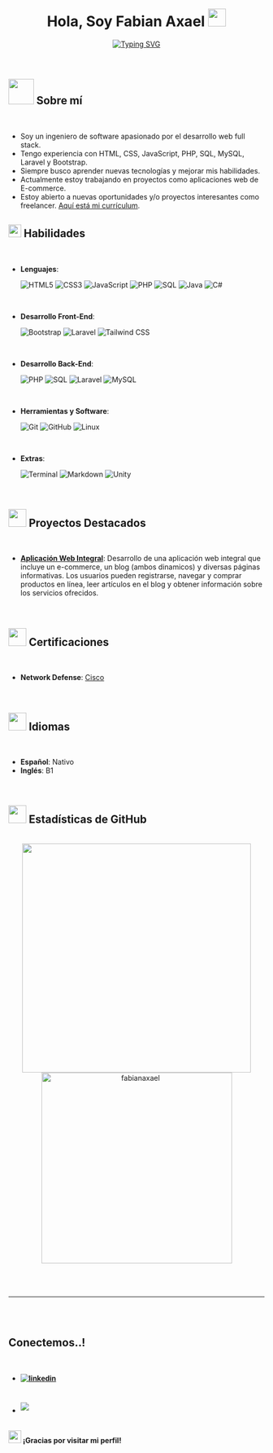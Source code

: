 <h1 align="center"><b>Hola, Soy Fabian Axael</b> <img src="https://media.giphy.com/media/hvRJCLFzcasrR4ia7z/giphy.gif" width="35"></h1>
<!--  -->
<p align="center">
<a href="https://git.io/typing-svg"><img src="https://readme-typing-svg.demolab.com?font=Fira+Code&pause=1000&width=435&lines=Desarrollador+Web+Full+Stack" alt="Typing SVG" /></a>
</p>

<br>

## <picture><img src="https://media.giphy.com/media/hvRJCLFzcasrR4ia7z/giphy.gif" width="50px"></picture> **Sobre mí**

<br>

- Soy un ingeniero de software apasionado por el desarrollo web full stack.
- Tengo experiencia con HTML, CSS, JavaScript, PHP, SQL, MySQL, Laravel y Bootstrap.
- Siempre busco aprender nuevas tecnologías y mejorar mis habilidades.
- Actualmente estoy trabajando en proyectos como aplicaciones web de E-commerce.
- Estoy abierto a nuevas oportunidades y/o proyectos interesantes como freelancer. [Aquí está mi currículum](#).


## <img src="https://media2.giphy.com/media/QssGEmpkyEOhBCb7e1/giphy.gif?cid=ecf05e47a0n3gi1bfqntqmob8g9aid1oyj2wr3ds3mg700bl&rid=giphy.gif" width="25"><b> Habilidades</b>
<br>

<p align="center">

- **Lenguajes**:
    
    ![HTML5](https://img.shields.io/badge/HTML5%20-%23E34F26.svg?style=for-the-badge&logo=html5&logoColor=white)
    ![CSS3](https://img.shields.io/badge/CSS%20-%231572B6.svg?style=for-the-badge&logo=css3&logoColor=white)
    ![JavaScript](https://img.shields.io/badge/JavaScript%20-%23F7DF1E.svg?style=for-the-badge&logo=javascript&logoColor=black)
    ![PHP](https://img.shields.io/badge/PHP%20-%23777BB4.svg?style=for-the-badge&logo=php&logoColor=white)
    ![SQL](https://img.shields.io/badge/SQL%20-%234479A1.svg?style=for-the-badge&logo=postgresql&logoColor=white)
    ![Java](https://img.shields.io/badge/Java%20-%23ED8B00.svg?style=for-the-badge&logo=java&logoColor=white)
    ![C#](https://img.shields.io/badge/C%23%20-%23239120.svg?style=for-the-badge&logo=csharp&logoColor=white)

<br>

- **Desarrollo Front-End**:
   
   ![Bootstrap](https://img.shields.io/badge/Bootstrap%20-%23563D7F.svg?style=for-the-badge&logo=bootstrap&logoColor=white)
   ![Laravel](https://img.shields.io/badge/Laravel%20-%23E14B32.svg?style=for-the-badge&logo=laravel&logoColor=white)
   ![Tailwind CSS](https://img.shields.io/badge/Tailwind%20CSS%20-%234B5563.svg?style=for-the-badge&logo=tailwindcss&logoColor=white)

<br>

- **Desarrollo Back-End**:
   
  ![PHP](https://img.shields.io/badge/PHP%20-%23777BB4.svg?style=for-the-badge&logo=php&logoColor=white)
  ![SQL](https://img.shields.io/badge/SQL%20-%234479A1.svg?style=for-the-badge&logo=postgresql&logoColor=white)
  ![Laravel](https://img.shields.io/badge/Laravel%20-%23E14B32.svg?style=for-the-badge&logo=laravel&logoColor=white)
  ![MySQL](https://img.shields.io/badge/MySQL%20-%234479A1.svg?style=for-the-badge&logo=mysql&logoColor=white)

<br>

- **Herramientas y Software**:

    ![Git](https://img.shields.io/badge/git-%23F05033.svg?style=for-the-badge&logo=git&logoColor=white)
    ![GitHub](https://img.shields.io/badge/github-%23121011.svg?style=for-the-badge&logo=github&logoColor=white)
    ![Linux](https://img.shields.io/badge/Linux-FCC624?style=for-the-badge&logo=linux&logoColor=black)

<br>

- **Extras**:

    ![Terminal](https://img.shields.io/badge/Terminal-%23054020?style=for-the-badge&logo=gnu-bash&logoColor=white)
    ![Markdown](https://img.shields.io/badge/markdown-%23000000.svg?style=for-the-badge&logo=markdown&logoColor=white)
    ![Unity](https://img.shields.io/badge/Unity-%23000000.svg?style=for-the-badge&logo=unity&logoColor=white)

</p>

<br>

## <img src="https://media.giphy.com/media/iY8CRBdQXODJSCERIr/giphy.gif" width="35"><b> Proyectos Destacados</b>
<br>

- **[Aplicación Web Integral](http://gerardozaldua.com)**: Desarrollo de una aplicación web integral que incluye un e-commerce, un blog (ambos dinamicos) y diversas páginas informativas. Los usuarios pueden registrarse, navegar y comprar productos en línea, leer artículos en el blog y obtener información sobre los servicios ofrecidos.

<br>

## <img src="https://media.giphy.com/media/iY8CRBdQXODJSCERIr/giphy.gif" width="35"><b> Certificaciones</b>
<br>

- **Network Defense**: [Cisco](https://www.credly.com/badges/a1490206-64c9-40c9-8dc9-de77cd58481e)

<br>

## <img src="https://media.giphy.com/media/iY8CRBdQXODJSCERIr/giphy.gif" width="35"><b> Idiomas</b>
<br>

- **Español**: Nativo
- **Inglés**: B1

<br>

## <img src="https://media.giphy.com/media/iY8CRBdQXODJSCERIr/giphy.gif" width="35"><b> Estadísticas de GitHub </b>
<br>

<div align="center">

<a href="https://github.com/fabianaxael">
  <img src="https://github-readme-stats.vercel.app/api?username=fabianaxael&include_all_commits=true&count_private=true&show_icons=true&line_height=20&title_color=7A7ADB&icon_color=2234AE&text_color=D3D3D3&bg_color=0,000000,130F40" width="450"/>
  <img src="https://github-readme-stats.vercel.app/api/top-langs?username=fabianaxael&show_icons=true&locale=en&layout=compact&line_height=20&title_color=7A7ADB&icon_color=2234AE&text_color=D3D3D3&bg_color=0,000000,130F40" width="375" alt="fabianaxael"/>

</a>
</div>

<br>
<br>
<br>

-----

<br>
<br>

## <b> Conectemos..!
<br>
<div align='left'>

<ul>

<li>
<a href="https://www.linkedin.com/in/fabian-axael-jurado-hernandez" target="_blank">
<img src="https://img.shields.io/badge/linkedin: fabianaxael-%2300acee.svg?color=405DE6&style=for-the-badge&logo=linkedin&logoColor=white" alt=linkedin style="margin-bottom: 5px;"/>
</a>
</li>

<br>

<br>

<li>
<a href="mailto:fabianaxaelj@gmail.com" target="_blank">
<img src="https://img.shields.io/badge/gmail: fabianaxaelj@gmail.com-%23EA4335.svg?style=for-the-badge&logo=gmail&logoColor=white" t=mail style="margin-bottom: 5px;" />
</a>
</li>
	
</ul>
</div>

<br>
<img src="https://media.giphy.com/media/iY8CRBdQXODJSCERIr/giphy.gif" width="25"><b>  ¡Gracias por visitar mi perfil!</b>

